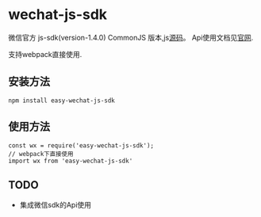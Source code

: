 # wechat-js-sdk
微信官方 js-sdk(version-1.4.0) CommonJS 版本,js[源码](https://res.wx.qq.com/open/js/jweixin-1.4.0.js)。
Api使用文档见[官网](https://mp.weixin.qq.com/wiki?t=resource/res_main&id=mp1421141115).

支持webpack直接使用.

## 安装方法

```
npm install easy-wechat-js-sdk

```

## 使用方法

```
const wx = require('easy-wechat-js-sdk');
// webpack下直接使用
import wx from 'easy-wechat-js-sdk'

```

## TODO

- 集成微信sdk的Api使用
